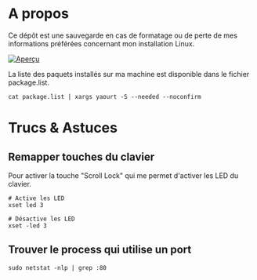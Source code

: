 # A propos

Ce dépôt est une sauvegarde en cas de formatage ou de perte de mes informations préférées concernant mon installation Linux.


[![Aperçu](screenshot.png)](https://raw.githubusercontent.com/maxhelias/dotfiles/master/screenshots/screenshot.png)

La liste des paquets installés sur ma machine est disponible dans le fichier package.list.

```
cat package.list | xargs yaourt -S --needed --noconfirm
```

# Trucs & Astuces

## Remapper touches du clavier

Pour activer la touche "Scroll Lock" qui me permet d'activer les LED du clavier.

```
# Active les LED
xset led 3

# Désactive les LED
xset -led 3
```

## Trouver le process qui utilise un port

```
sudo netstat -nlp | grep :80
```